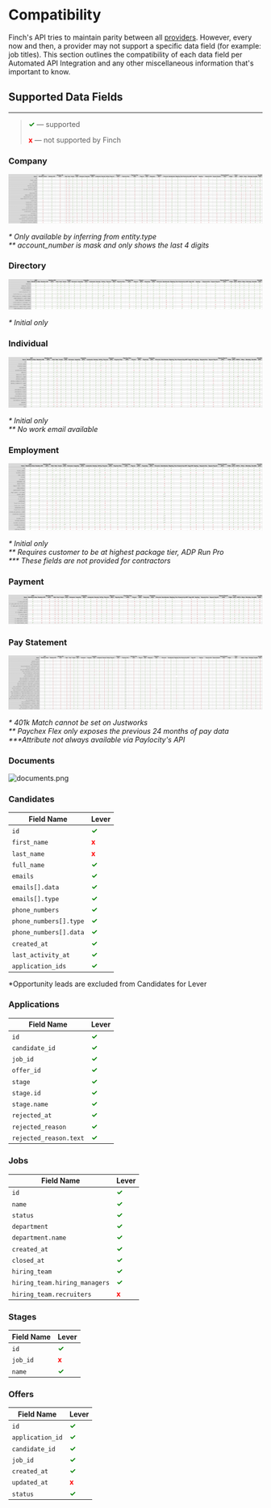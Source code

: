 # Compatibility

Finch's API tries to maintain parity between all [providers](./Providers.md). However, every now and then, a provider may not support a specific data field (for example: job titles). This section outlines the compatibility of each data field per Automated API Integration and any other miscellaneous information that's important to know.

## Supported Data Fields

---

<!-- theme: info -->

> <strong><span style="color:green">✓</span></strong> — supported
>
> <strong><span style="color:red">x</span></strong> — not supported by Finch

<!--
type: tab
title: HRIS
-->

### Company
![company.png](../../assets/images/company.png)

<p><i>* Only available by inferring from entity.type</i><br>
<i>** account_number is mask and only shows the last 4 digits</i></p>

### Directory
![directory.png](../../assets/images/directory.png)


<p><i>* Initial only</i></p>

### Individual
![individual.png](../../assets/images/individual.png)


<p><i>* Initial only</i><br>
<i>** No work email available</i></p>

### Employment
![employment.png](../../assets/images/employment.png)

<p><i>* Initial only</i><br>
<i>** Requires customer to be at highest package tier, ADP Run Pro</i></br>
<i>*** These fields are not provided for contractors</i></p>

### Payment
![payment.png](../../assets/images/payment.png)

### Pay Statement
![pay-statement.png](../../assets/images/pay-statement.png)


<p><i>* 401k Match cannot be set on Justworks</i><br>
<i>** Paychex Flex only exposes the previous 24 months of pay data</i></br>
<i>***Attribute not always available via Paylocity's API</i></p>

### Documents
![documents.png](../../assets/images/documents.png)

<!--
type: tab
title: ATS
-->

### Candidates
Field Name | Lever
---- | -----
`id` | <strong><span style="color:green">✓</span></strong>
`first_name` | <strong><span style="color:red">x</span></strong>
`last_name` | <strong><span style="color:red">x</span></strong>
`full_name` | <strong><span style="color:green">✓</span></strong>
`emails` | <strong><span style="color:green">✓</span></strong>
`emails[].data` | <strong><span style="color:green">✓</span></strong>
`emails[].type` | <strong><span style="color:green">✓</span></strong>
`phone_numbers` | <strong><span style="color:green">✓</span></strong>
`phone_numbers[].type`| <strong><span style="color:green">✓</span></strong>
`phone_numbers[].data`| <strong><span style="color:green">✓</span></strong>
`created_at` | <strong><span style="color:green">✓</span></strong>
`last_activity_at` | <strong><span style="color:green">✓</span></strong>
`application_ids` | <strong><span style="color:green">✓</span></strong>

*Opportunity leads are excluded from Candidates for Lever

### Applications
Field Name | Lever
---- | -----
`id` | <strong><span style="color:green">✓</span></strong>
`candidate_id` | <strong><span style="color:green">✓</span></strong>
`job_id` | <strong><span style="color:green">✓</span></strong>
`offer_id` | <strong><span style="color:green">✓</span></strong>
`stage` | <strong><span style="color:green">✓</span></strong>
`stage.id` | <strong><span style="color:green">✓</span></strong>
`stage.name` | <strong><span style="color:green">✓</span></strong>
`rejected_at` | <strong><span style="color:green">✓</span></strong>
`rejected_reason`| <strong><span style="color:green">✓</span></strong>
`rejected_reason.text`| <strong><span style="color:green">✓</span></strong>

### Jobs
Field Name | Lever
---- | -----
`id` | <strong><span style="color:green">✓</span></strong>
`name` | <strong><span style="color:green">✓</span></strong>
`status` | <strong><span style="color:green">✓</span></strong>
`department` | <strong><span style="color:green">✓</span></strong>
`department.name` | <strong><span style="color:green">✓</span></strong>
`created_at` | <strong><span style="color:green">✓</span></strong>
`closed_at` | <strong><span style="color:green">✓</span></strong>
`hiring_team` | <strong><span style="color:green">✓</span></strong>
`hiring_team.hiring_managers`| <strong><span style="color:green">✓</span></strong>
`hiring_team.recruiters`| <strong><span style="color:red">x</span></strong>

### Stages
Field Name | Lever
---- | -----
`id` | <strong><span style="color:green">✓</span></strong>
`job_id` | <strong><span style="color:red">x</span></strong>
`name` |<strong><span style="color:green">✓</span></strong>


### Offers
Field Name | Lever
---- | -----
`id` | <strong><span style="color:green">✓</span></strong>
`application_id` | <strong><span style="color:green">✓</span></strong>
`candidate_id` |<strong><span style="color:green">✓</span></strong>
`job_id` | <strong><span style="color:green">✓</span></strong>
`created_at` | <strong><span style="color:green">✓</span></strong>
`updated_at` | <strong><span style="color:red">x</span></strong>
`status`| <strong><span style="color:green">✓</span></strong>

<!-- type: tab-end -->
